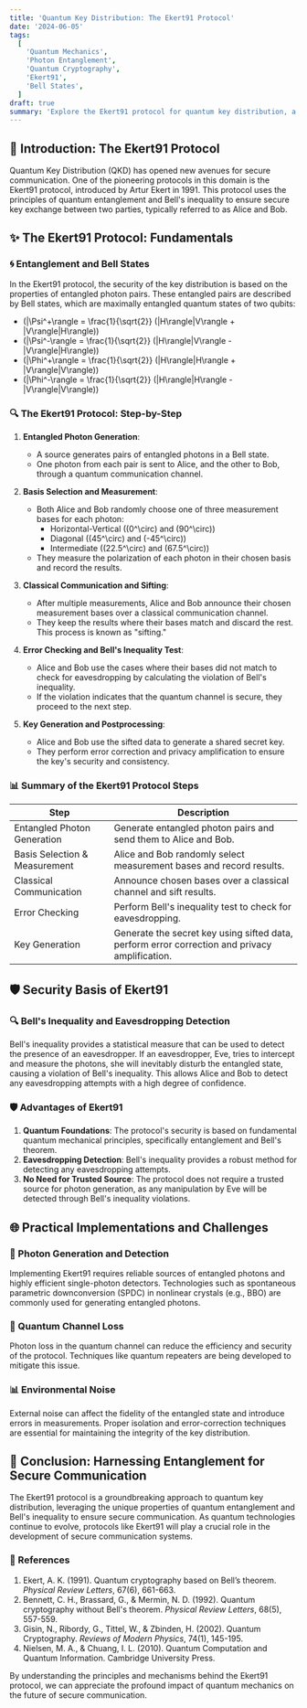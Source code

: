 ```yaml
---
title: 'Quantum Key Distribution: The Ekert91 Protocol'
date: '2024-06-05'
tags:
  [
    'Quantum Mechanics',
    'Photon Entanglement',
    'Quantum Cryptography',
    'Ekert91',
    'Bell States',
  ]
draft: true
summary: 'Explore the Ekert91 protocol for quantum key distribution, a method leveraging the power of entangled photons and quantum mechanics to establish secure communication through Bells inequality.'
---
```


## 🌌 Introduction: The Ekert91 Protocol

Quantum Key Distribution (QKD) has opened new avenues for secure communication. One of the pioneering protocols in this domain is the Ekert91 protocol, introduced by Artur Ekert in 1991. This protocol uses the principles of quantum entanglement and Bell's inequality to ensure secure key exchange between two parties, typically referred to as Alice and Bob.

## ✨ The Ekert91 Protocol: Fundamentals

### 🌀 Entanglement and Bell States

In the Ekert91 protocol, the security of the key distribution is based on the properties of entangled photon pairs. These entangled pairs are described by Bell states, which are maximally entangled quantum states of two qubits:

- \(|\Psi^+\rangle = \frac{1}{\sqrt{2}} (|H\rangle|V\rangle + |V\rangle|H\rangle)\)
- \(|\Psi^-\rangle = \frac{1}{\sqrt{2}} (|H\rangle|V\rangle - |V\rangle|H\rangle)\)
- \(|\Phi^+\rangle = \frac{1}{\sqrt{2}} (|H\rangle|H\rangle + |V\rangle|V\rangle)\)
- \(|\Phi^-\rangle = \frac{1}{\sqrt{2}} (|H\rangle|H\rangle - |V\rangle|V\rangle)\)

### 🔍 The Ekert91 Protocol: Step-by-Step

1. **Entangled Photon Generation**: 
   - A source generates pairs of entangled photons in a Bell state.
   - One photon from each pair is sent to Alice, and the other to Bob, through a quantum communication channel.

2. **Basis Selection and Measurement**:
   - Both Alice and Bob randomly choose one of three measurement bases for each photon:
     - Horizontal-Vertical (\(0^\circ\) and \(90^\circ\))
     - Diagonal (\(45^\circ\) and \(-45^\circ\))
     - Intermediate (\(22.5^\circ\) and \(67.5^\circ\))
   - They measure the polarization of each photon in their chosen basis and record the results.

3. **Classical Communication and Sifting**:
   - After multiple measurements, Alice and Bob announce their chosen measurement bases over a classical communication channel.
   - They keep the results where their bases match and discard the rest. This process is known as "sifting."

4. **Error Checking and Bell's Inequality Test**:
   - Alice and Bob use the cases where their bases did not match to check for eavesdropping by calculating the violation of Bell's inequality.
   - If the violation indicates that the quantum channel is secure, they proceed to the next step.

5. **Key Generation and Postprocessing**:
   - Alice and Bob use the sifted data to generate a shared secret key.
   - They perform error correction and privacy amplification to ensure the key's security and consistency.

### 📊 Summary of the Ekert91 Protocol Steps

| **Step**                     | **Description**                                                                                  |
|------------------------------|--------------------------------------------------------------------------------------------------|
| Entangled Photon Generation  | Generate entangled photon pairs and send them to Alice and Bob.                                 |
| Basis Selection & Measurement| Alice and Bob randomly select measurement bases and record results.                              |
| Classical Communication      | Announce chosen bases over a classical channel and sift results.                                |
| Error Checking               | Perform Bell's inequality test to check for eavesdropping.                                       |
| Key Generation               | Generate the secret key using sifted data, perform error correction and privacy amplification.   |

## 🛡️ Security Basis of Ekert91

### 🔍 Bell's Inequality and Eavesdropping Detection

Bell's inequality provides a statistical measure that can be used to detect the presence of an eavesdropper. If an eavesdropper, Eve, tries to intercept and measure the photons, she will inevitably disturb the entangled state, causing a violation of Bell's inequality. This allows Alice and Bob to detect any eavesdropping attempts with a high degree of confidence.

### 🛡️ Advantages of Ekert91

1. **Quantum Foundations**: The protocol's security is based on fundamental quantum mechanical principles, specifically entanglement and Bell's theorem.
2. **Eavesdropping Detection**: Bell's inequality provides a robust method for detecting any eavesdropping attempts.
3. **No Need for Trusted Source**: The protocol does not require a trusted source for photon generation, as any manipulation by Eve will be detected through Bell's inequality violations.

## 🌐 Practical Implementations and Challenges

### 🔬 Photon Generation and Detection

Implementing Ekert91 requires reliable sources of entangled photons and highly efficient single-photon detectors. Technologies such as spontaneous parametric downconversion (SPDC) in nonlinear crystals (e.g., BBO) are commonly used for generating entangled photons.

### 🌌 Quantum Channel Loss

Photon loss in the quantum channel can reduce the efficiency and security of the protocol. Techniques like quantum repeaters are being developed to mitigate this issue.

### 📊 Environmental Noise

External noise can affect the fidelity of the entangled state and introduce errors in measurements. Proper isolation and error-correction techniques are essential for maintaining the integrity of the key distribution.

## 🔮 Conclusion: Harnessing Entanglement for Secure Communication

The Ekert91 protocol is a groundbreaking approach to quantum key distribution, leveraging the unique properties of quantum entanglement and Bell's inequality to ensure secure communication. As quantum technologies continue to evolve, protocols like Ekert91 will play a crucial role in the development of secure communication systems.

### 📜 References

1. Ekert, A. K. (1991). Quantum cryptography based on Bell’s theorem. *Physical Review Letters*, 67(6), 661-663.
2. Bennett, C. H., Brassard, G., & Mermin, N. D. (1992). Quantum cryptography without Bell's theorem. *Physical Review Letters*, 68(5), 557-559.
3. Gisin, N., Ribordy, G., Tittel, W., & Zbinden, H. (2002). Quantum Cryptography. *Reviews of Modern Physics*, 74(1), 145-195.
4. Nielsen, M. A., & Chuang, I. L. (2010). Quantum Computation and Quantum Information. Cambridge University Press.

By understanding the principles and mechanisms behind the Ekert91 protocol, we can appreciate the profound impact of quantum mechanics on the future of secure communication.

